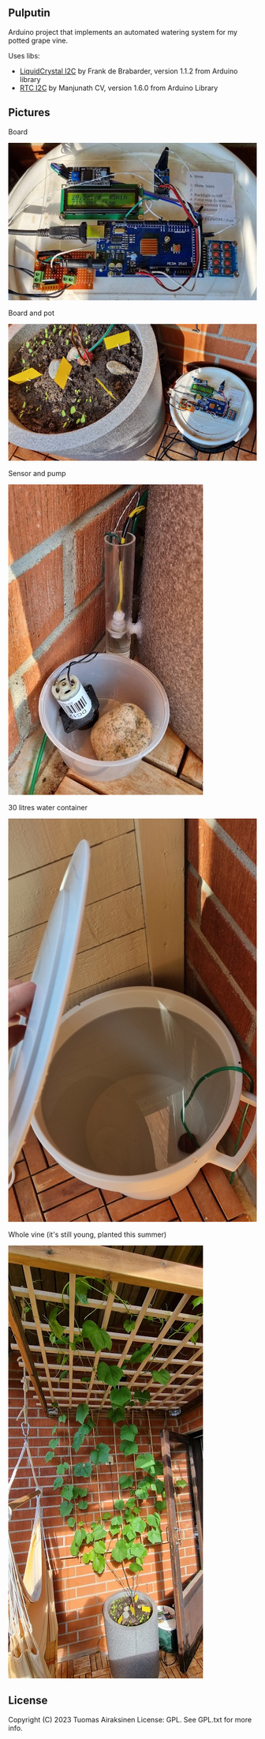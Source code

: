 Pulputin
--------

Arduino project that implements an automated watering system for my potted grape vine.

Uses libs:
 - [LiquidCrystal I2C](https://github.com/johnrickman/LiquidCrystal_I2C) by Frank de Brabarder, version 1.1.2 from Arduino library 
 - [RTC I2C](https://github.com/cvmanjoo/RTC) by Manjunath CV, version 1.6.0 from Arduino Library

Pictures
--------

Board

![Board](https://raw.githubusercontent.com/tuomas2/pulputin/master/pictures/board.jpg)

Board and pot

![Board and pot](https://raw.githubusercontent.com/tuomas2/pulputin/master/pictures/board_and_pot.jpg)

Sensor and pump

![Sensor and pump](https://raw.githubusercontent.com/tuomas2/pulputin/master/pictures/sensor_and_pump.jpg)

30 litres water container

![30 litres water container](https://raw.githubusercontent.com/tuomas2/pulputin/master/pictures/water_container.jpg)

Whole vine (it's still young, planted this summer)

![Whole vine](https://raw.githubusercontent.com/tuomas2/pulputin/master/pictures/whole_vine.jpg)



License
--------

Copyright (C) 2023 Tuomas Airaksinen
License: GPL. See GPL.txt for more info.

